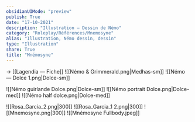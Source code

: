 ```yaml
---
obsidianUIMode: "preview"
publish: True
date: "17-10-2021"
description: "Illustration — Dessin de Némo"
category: "Roleplay/Références/Mnemosyne"
alias: "Illustration, Némo dessin, dessin"
type: "Illustration"
share: True
title: "Mnémosyne"
---
```

→ [[Lagendia — Fiche]]
![[Némo & Grimmerald.png|Medhas-sm]] ![[Némo — Dolce 1.png|Dolce-sm]]

![[Némo guirlande Dolce.png|Dolce-sm]] ![[Némo portrait Dolce.png|Dolce-med]] ![[Némo half dolce.png|Dolce-med]]

![[Rosa_Garcia_2.png|300]] ![[Rosa_Garcia_1 2.png|300]] ![[Mnemosyne.png|300]]
![[Mnémosyne Fullbody.jpeg]]
